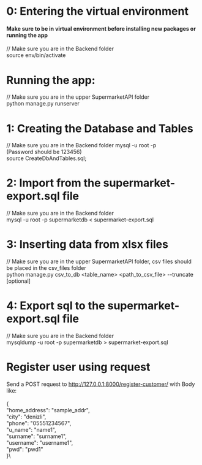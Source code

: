 # 0: Entering the virtual environment 
#### Make sure to be in virtual environment before installing new packages or running the app
// Make sure you are in the Backend folder\
source env/bin/activate

# Running the app:
// Make sure you are in the upper SupermarketAPI folder\
python manage.py runserver

# 1: Creating the Database and Tables
// Make sure you are in the Backend folder
mysql -u root -p\
(Password should be 123456)\
source CreateDbAndTables.sql;

# 2: Import from the supermarket-export.sql file
// Make sure you are in the Backend folder\
mysql -u root -p supermarketdb < supermarket-export.sql

# 3: Inserting data from xlsx files
// Make sure you are in the upper SupermarketAPI folder, csv files should be placed in the csv_files folder\
python manage.py csv_to_db <table_name> <path_to_csv_file> --truncate [optional]

# 4: Export sql to the supermarket-export.sql file
// Make sure you are in the Backend folder\
mysqldump -u root -p supermarketdb > supermarket-export.sql

# Register user using request
Send a POST request to http://127.0.0.1:8000/register-customer/ with Body like:\
\
{\
    "home_address": "sample_addr",\
    "city": "denizli",\
    "phone": "05551234567",\
    "u_name": "name1",\
    "surname": "surname1",\
    "username": "username1",\
    "pwd": "pwd1"\
}\
